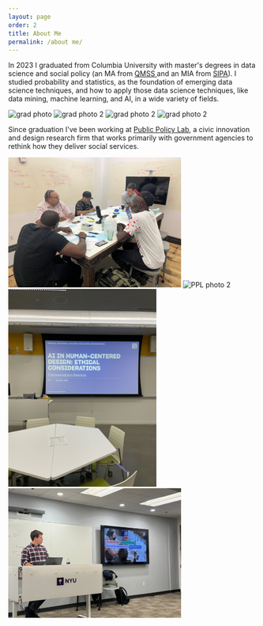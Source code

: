 ```yaml
---
layout: page
order: 2
title: About Me
permalink: /about me/
---
```


In 2023 I graduated from Columbia University with master's degrees in data science and social policy (an MA from  <a href="https://qmss.columbia.edu"> QMSS </a> and an MIA from <a href="https://www.sipa.columbia.edu/sipa-education/masters-programs/master-international-affairsSIPA"> SIPA</a>). I studied probability and statistics, as the foundation of emerging data science techniques, and how to apply those data science techniques, like data mining, machine learning, and AI, in a wide variety of fields.

<p float="left">
  <img src="../IMG-20230511-WA0010.jpg" alt="grad
  photo" width="350" />
  <img src="../grad photo.png" alt="grad
  photo 2" width="350" />
  <img src="../grad1.png" alt="grad
  photo 2" width="350" />
   <img src="../IMG-20230512-WA0010.jpg" alt="grad
  photo 2" width="350" />
</p>

Since graduation I've been working at <a href="https://www.publicpolicylab.org"> Public Policy Lab</a>, a civic innovation and design research firm that works primarily with government agencies to rethink how they deliver social services.

<p float="left">
  <img src="../IMG_4897.jpg" alt="PPL
  photo" width="350"/>
  <img src="../IMG_7858.JPG" alt="PPL
  photo 2" width="300"/>
  <img src="../IMG_9508.JPG" alt="PPL photo 3 " width="300"/>
  <img src="../IMG_7610%20(1).jpeg" alt="PPL photo 4 " width="350"/>
</p>

